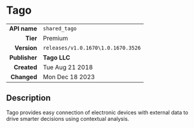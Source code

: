 # Tago
| | |
|-:|-|
|**API name**|`shared_tago`|
|**Tier**|Premium|
|**Version**|`releases/v1.0.1670\1.0.1670.3526`|
|**Publisher**|**Tago LLC**|
|**Created**|Tue Aug 21 2018|
|**Changed**|Mon Dec 18 2023|

## Description
Tago provides easy connection of electronic devices with external data to drive smarter decisions using contextual analysis.
